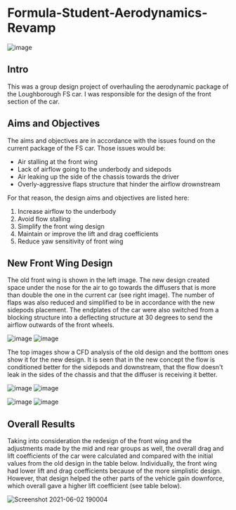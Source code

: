 # Formula-Student-Aerodynamics-Revamp
![image](https://user-images.githubusercontent.com/85165363/120513374-e35df200-c3d4-11eb-86b5-8969e5d5e12e.png)

## Intro
This was a group design project of overhauling the aerodynamic package of the Loughborough FS car. I was responsible for the design of the front section of the car.

## Aims and Objectives
The aims and objectives are in accordance with the issues found on the current package of the FS car. Those issues would be:
* Air stalling at the front wing
* Lack of airflow going to the underbody and sidepods
* Air leaking up the side of the chassis towards the driver
* Overly-aggressive flaps structure that hinder the airflow drownstream

For that reason, the design aims and objectives are listed here:
1. Increase airflow to the underbody
1. Avoid flow stalling
1. Simplify the front wing design
1. Maintain or improve the lift and drag coefficients
1. Reduce yaw sensitivity of front wing

## New Front Wing Design
The old front wing is shown in the left image. The new design created space under the nose for the air to go towards the diffusers that is more than double the one in the current car (see right image). The number of flaps was also reduced and simplified to be in accordance with the new sidepods placement. The endplates of the car were also switched from a blocking structure into a deflecting structure at 30 degrees to send the airflow outwards of the front wheels.

![image](https://user-images.githubusercontent.com/85165363/120514868-67fd4000-c3d6-11eb-92a9-1d1ffbbf7c2c.png)
![image](https://user-images.githubusercontent.com/85165363/120514886-6b90c700-c3d6-11eb-85c5-052e201593d9.png)


The top images show a CFD analysis of the old design and the botttom ones show it for the new design. It is seen that in the new concept the flow is conditioned better for the sidepods and downstream, that the flow doesn't leak in the sides of the chassis and that the diffuser is receiving it better.

![image](https://user-images.githubusercontent.com/85165363/120514749-4b610800-c3d6-11eb-8bf3-c618d3c0e7bd.png)
![image](https://user-images.githubusercontent.com/85165363/120514767-50be5280-c3d6-11eb-8d0c-11b3d48afb58.png)

![image](https://user-images.githubusercontent.com/85165363/120498884-4301d080-c3c8-11eb-9a61-03b44a1b4378.png) 
![image](https://user-images.githubusercontent.com/85165363/120498905-472dee00-c3c8-11eb-8bc5-15a9787a7fae.png)

## Overall Results
Taking into consideration the redesign of the front wing and the adjustments made by the mid and rear groups as well, the overall drag and lift coefficients of the car were calculated and compared with the initial values from the old design in the table below. Individually, the front wing had lower lift and drag coefficients because of the more simplistic design. However, that design helped the other parts of the vehicle gain downforce, which overall gave a higher lift coefficient (see table below).

![Screenshot 2021-06-02 190004](https://user-images.githubusercontent.com/85165363/120513287-c9241400-c3d4-11eb-81f5-f5f9200d382f.jpg)

